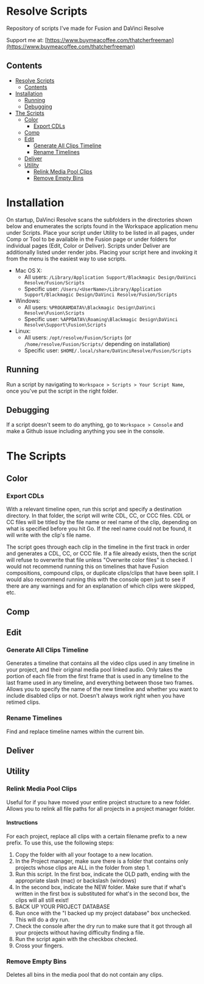 # Resolve Scripts
Repository of scripts I've made for Fusion and DaVinci Resolve

Support me at: [https://www.buymeacoffee.com/thatcherfreeman](https://www.buymeacoffee.com/thatcherfreeman)

## Contents
- [Resolve Scripts](#resolve-scripts)
    - [Contents](#contents)
- [Installation](#installation)
    - [Running](#running)
    - [Debugging](#debugging)
- [The Scripts](#the-scripts)
    - [Color](#color)
        - [Export CDLs](#export-cdls)
    - [Comp](#comp)
    - [Edit](#edit)
        - [Generate All Clips Timeline](#generate-all-clips-timeline)
        - [Rename Timelines](#rename-timelines)
    - [Deliver](#deliver)
    - [Utility](#utility)
        - [Relink Media Pool Clips](#relink-media-pool-clips)
        - [Remove Empty Bins](#remove-empty-bins)


# Installation
On startup, DaVinci Resolve scans the subfolders in the directories shown below and enumerates the scripts found in the Workspace application menu under Scripts.
Place your script under Utility to be listed in all pages, under Comp or Tool to be available in the Fusion page or under folders for individual pages (Edit, Color or Deliver). Scripts under Deliver are additionally listed under render jobs.
Placing your script here and invoking it from the menu is the easiest way to use scripts.

- Mac OS X:
    - All users: `/Library/Application Support/Blackmagic Design/DaVinci Resolve/Fusion/Scripts`
    - Specific user: `/Users/<UserName>/Library/Application Support/Blackmagic Design/DaVinci Resolve/Fusion/Scripts`
- Windows:
    - All users: `%PROGRAMDATA%\Blackmagic Design\DaVinci Resolve\Fusion\Scripts`
    - Specific user: `%APPDATA%\Roaming\Blackmagic Design\DaVinci Resolve\Support\Fusion\Scripts`
- Linux:
    - All users: `/opt/resolve/Fusion/Scripts`  (or `/home/resolve/Fusion/Scripts/` depending on installation)
    - Specific user: `$HOME/.local/share/DaVinciResolve/Fusion/Scripts`

## Running
Run a script by navigating to `Workspace > Scripts > Your Script Name`, once you've put the script in the right folder.

## Debugging
If a script doesn't seem to do anything, go to `Workspace > Console` and make a Github issue including anything you see in the console.

# The Scripts

## Color

### Export CDLs
With a relevant timeline open, run this script and specify a destination directory. In that folder, the script will write CDL, CC, or CCC files. CDL or CC files will be titled by the file name or reel name of the clip, depending on what is specified before you hit Go. If the reel name could not be found, it will write with the clip's file name.

The script goes through each clip in the timeline in the first track in order and generates a CDL, CC, or CCC file. If a file already exists, then the script will refuse to overwrite that file unless "Overwrite color files" is checked. I would not recommend running this on timelines that have Fusion compositions, compound clips, or duplicate clips/clips that have been split. I would also recommend running this with the console open just to see if there are any warnings and for an explanation of which clips were skipped, etc.

## Comp

## Edit

### Generate All Clips Timeline
Generates a timeline that contains all the video clips used in any timeline in your project, and their original media pool linked audio. Only takes the portion of each file from the first frame that is used in any timeline to the last frame used in any timeline, and everything between those two frames. Allows you to specify the name of the new timeline and whether you want to include disabled clips or not. Doesn't always work right when you have retimed clips.

### Rename Timelines
Find and replace timeline names within the current bin.

## Deliver

## Utility
### Relink Media Pool Clips
Useful for if you have moved your entire project structure to a new folder. Allows you to relink all file paths for all projects in a project manager folder.

#### Instructions
For each project, replace all clips with a certain filename prefix to a new prefix.
To use this, use the following steps:
1. Copy the folder with all your footage to a new location.
2. In the Project manager, make sure there is a folder that contains only projects whose clips are ALL in the folder from step 1.
3. Run this script. In the first box, indicate the OLD path, ending with the appropriate slash (mac) or backslash (windows)
4. In the second box, indicate the NEW folder. Make sure that if what's written in the first box is substituted for what's in the second box, the clips will all still exist!
5. BACK UP YOUR PROJECT DATABASE
6. Run once with the "I backed up my project database" box unchecked. This will do a dry run.
7. Check the console after the dry run to make sure that it got through all your projects without having difficulty finding a file.
8. Run the script again with the checkbox checked.
9. Cross your fingers.

### Remove Empty Bins
Deletes all bins in the media pool that do not contain any clips.
